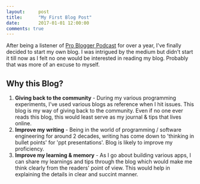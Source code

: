 ```yaml
---
layout:     post
title:      "My First Blog Post"
date:       2017-01-01 12:00:00
comments: true
---
```


After being a listener of [Pro Blogger Podcast](https://problogger.com/podcast/) for over a year, I've finally decided to start my own blog. I was intrigued by the medium but didn't start it till now as I felt no one would be interested in reading my blog. Probably that was more of an excuse to myself.

## Why this Blog?

1. **Giving back to the community** - During my various programming experiments, I've used various blogs as reference when I hit issues. This blog is my way of giving back to the community. Even if no one ever reads this blog, this would least serve as my journal & tips that lives online.
2. **Improve my writing** - Being in the world of programming / software engineering for around 2 decades, writing has come down to 'thinking in bullet points' for 'ppt presentations'. Blog is likely to improve my proficiency.
3. **Improve my learning & memory** - As I go about building various apps, I can share my learnings and tips through the blog which would make me think clearly from the readers' point of view. This would help in explaining the details in clear and succint manner.

